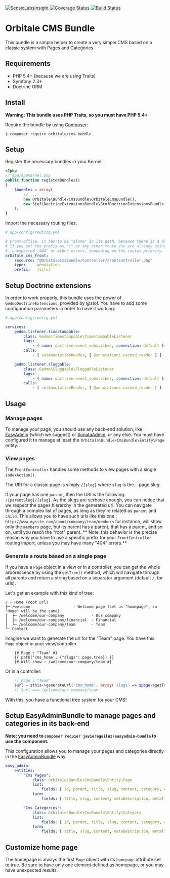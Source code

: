 [![SensioLabsInsight](https://insight.sensiolabs.com/projects/dcb6d7ad-83c6-458d-acd6-8dde8b8020bc/mini.png)](https://insight.sensiolabs.com/projects/dcb6d7ad-83c6-458d-acd6-8dde8b8020bc)
[![Coverage Status](https://coveralls.io/repos/Orbitale/CmsBundle/badge.svg?branch=master)](https://coveralls.io/r/Orbitale/CmsBundle?branch=master)
[![Build Status](https://travis-ci.org/Orbitale/CmsBundle.svg?branch=master)](https://travis-ci.org/Orbitale/CmsBundle)

# Orbitale CMS Bundle

This bundle is a simple helper to create a very simple CMS based on a classic system with Pages and Categories.

## Requirements

* PHP 5.4+ (because we are using Traits)
* Symfony 2.3+
* Doctrine ORM

## Install

**Warning: This bundle uses PHP Traits, so you must have PHP 5.4+**

Require the bundle by using [Composer](https://getcomposer.org/):

```shell
$ composer require orbitale/cms-bundle
```

## Setup 

Register the necessary bundles in your Kernel:

```php
<?php
// app/AppKernel.php
public function registerBundles()
{
    $bundles = array(
        // ...
        new Orbitale\Bundle\CmsBundle\OrbitaleCmsBundle(),
        new Stof\DoctrineExtensionsBundle\StofDoctrineExtensionsBundle(),
    );
}

```

Import the necessary routing files:

```yml
# app/config/routing.yml

# Front-office, it has to be "alone" in its path, because there is a deep routing management.
# If you set the prefix as "/" or any other route you are already using, you may have some
#  unexpected "404" or other errors, depending on the routes priority.
orbitale_cms_front:
    resource: "@OrbitaleCmsBundle/Controller/FrontController.php"
    type:     annotation
    prefix:   /site/

```

## <a name="doctrine_extensions"></a> Setup Doctrine extensions

In order to work properly, this bundle uses the power of `GedmoDoctrineExtensions`, provided by @stof.
You have to add some configuration parameters in order to have it working:

```yml
# app/config/config.yml

services:
    gedmo.listener.timestampable:
        class: Gedmo\Timestampable\TimestampableListener
        tags:
            - { name: doctrine.event_subscriber, connection: default }
        calls:
            - [ setAnnotationReader, [ @annotations.cached_reader ] ]

    gedmo.listener.sluggable:
        class: Gedmo\Sluggable\SluggableListener
        tags:
            - { name: doctrine.event_subscriber, connection: default }
        calls:
            - [ setAnnotationReader, [ @annotations.cached_reader ] ]
```

## Usage

### Manage pages 

To manage your page, you should use any back-end solution, like [EasyAdmin](https://github.com/javiereguiluz/EasyAdminBundle/)
(which we suggest) or [SonataAdmin](https://sonata-project.org/bundles/admin), or any else.
You must have configured it to manage at least the `Orbitale\Bundle\CmsBundle\Entity\Page` entity.

### View pages

The `FrontController` handles some methods to view pages with a single `indexAction()`.

The URI for a classic page is simply `/{slug}` where `slug` is the... page slug.

If your page has one `parent`, then the URI is the following: `/{parentSlug}/{slug}`. As the slugs are verbose enough,
you can notice that we respect the pages hierarchy in the generated url.
You can navigate through a complex list of pages, as long as they're related as `parent` and `child`.
This allows you to have such urls like this one :
`http://www.mysite.com/about/company/team/members` for instance, will show only the `members` page, but its parent has
a parent, that has a parent, and so on, until you reach the "root" parent.
** Note: this behavior is the precise reason why you have to use a specific prefix for your `FrontController` routing
import, unless you may have many "404" errors.**

### Generate a route based on a single page

If you have a `Page` object in a view or in a controller, you can get the whole arborescence by using the `getTree()`
method, which will navigate through all parents and return a string based on a separator argument (default `/`, for urls).

Let's get an example with this kind of tree:

```
/ - Home (root url)
├─ /welcome                   - Welcome page (set as "homepage", so "Home" will be the same)
│  ├─ /welcome/our-company            - Our company
│  ├─ /welcome/our-company/financial  - Financial
│  └─ /welcome/our-company/team       - Team
└─ Contact
```

Imagine we want to generate the url for the "Team" page. You have this `Page` object in your view/controller.

```twig
    {# Page : "Team" #}
    {{ path('cms_home', {"slugs": page.tree}) }}
    {# Will show : /welcome/our-company/team #}
```

Or in a controller:

```php
    // Page : "Team"
    $url = $this->generateUrl('cms_home', array('slugs' => $page->getTree()));
    // $url === /welcome/our-company/team
```

With this, you have a functional tree system for your CMS!

## <a name="easyadmin"></a> Setup EasyAdminBundle to manage pages and categories in its back-end

**Note: you need to `composer requier javiereguiluz/easyadmin-bundle` to use the component.**

This configuration allows you to manage your pages and categories directly in the [EasyAdminBundle](https://github.com/javiereguiluz/EasyAdminBundle) way.

```yml
easy_admin:
    entities:
        "Cms Pages":
            class: Orbitale\Bundle\CmsBundle\Entity\Page
            list:
                fields: [ id, parent, title, slug, content, category, enabled ]
            form:
                fields: [ title, slug, content, metaDescription, metaTitle, metaKeywords, css, js, category, parent, enabled ]

        "Cms Categories":
            class: Orbitale\Bundle\CmsBundle\Entity\Category
            list:
                fields: [ id, parent, title, slug, content, category, enabled ]
            form:
                fields: [ title, slug, content, metaDescription, metaTitle, metaKeywords, css, js, category, parent, enabled ]
```

## <a name="homepage"></a> Customize home page

The homepage is always the first `Page` object with its `homepage` attribute set to true. Be sure to have only one
element defined as homepage, or you may have unexpected results.
